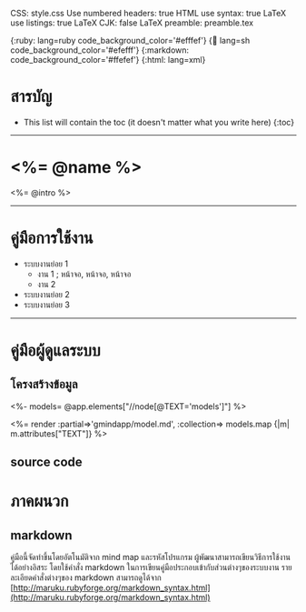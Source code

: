 CSS: style.css
Use numbered headers: true
HTML use syntax: true
LaTeX use listings: true
LaTeX CJK: false
LaTeX preamble: preamble.tex

<style>code { font-size: 0.8em;}</style>


{:ruby:     lang=ruby code_background_color='#efffef'}
{:shell:    lang=sh code_background_color='#efefff'}
{:markdown: code_background_color='#ffefef'}
{:html:     lang=xml}

สารบัญ
=====

* This list will contain the toc (it doesn't matter what you write here)
{:toc}

* * *

<%= @name %>
============
<%= @intro %>

* * *

คู่มือการใช้งาน
===========
* ระบบงานย่อย 1
  * งาน 1 ; หน้าจอ, หน้าจอ, หน้าจอ
  * งาน 2
* ระบบงานย่อย 2
* ระบบงานย่อย 3

* * *
คู่มือผู้ดูแลระบบ
===========
โครงสร้างข้อมูล
------------

<%- models= @app.elements["//node[@TEXT='models']"] %>

<%= render :partial=>'gmindapp/model.md', :collection=> models.map {|m| m.attributes["TEXT"]} %>

source code
-----------

ภาคผนวก
=======

markdown
--------
คู่มือนี้จัดทำขึ้นโดยอัตโนมัติจาก mind map และรหัสโปรแกรม ผู้พัฒนาสามารถเขียนวิธีการใช้งานได้อย่างอิสระ
โดยใช้คำสั่ง markdown ในการเขียนคู่มือประกอบเข้ากับส่วนต่างๆของระบบงาน รายละเอียดคำสั่งต่างๆของ markdown 
สามารถดูได้จาก [http://maruku.rubyforge.org/markdown_syntax.html](http://maruku.rubyforge.org/markdown_syntax.html)
